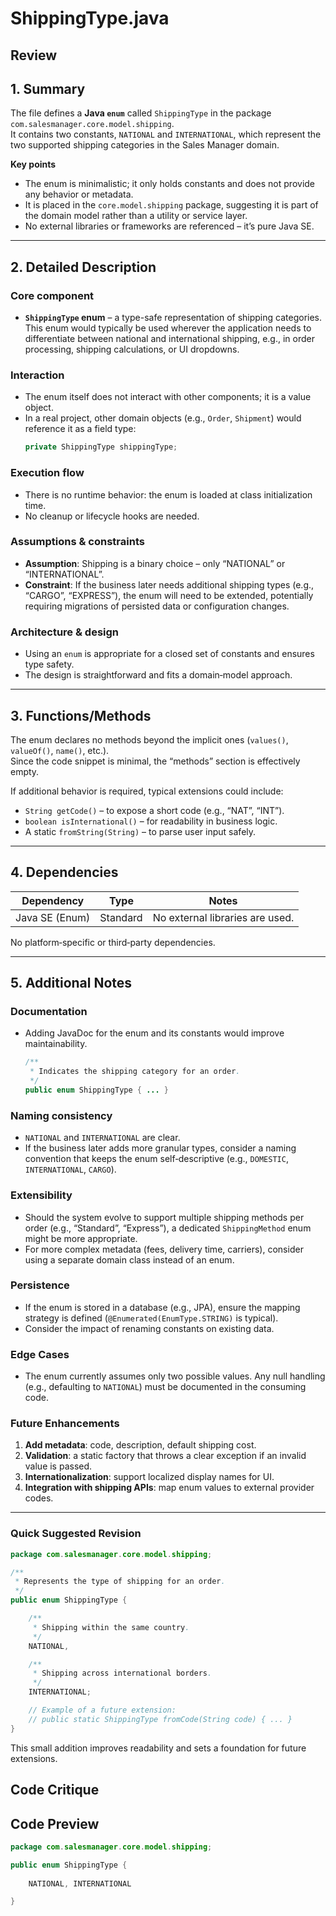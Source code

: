 # ShippingType.java

## Review

## 1. Summary  
The file defines a **Java `enum`** called `ShippingType` in the package `com.salesmanager.core.model.shipping`.  
It contains two constants, `NATIONAL` and `INTERNATIONAL`, which represent the two supported shipping categories in the Sales Manager domain.

**Key points**

- The enum is minimalistic; it only holds constants and does not provide any behavior or metadata.
- It is placed in the `core.model.shipping` package, suggesting it is part of the domain model rather than a utility or service layer.
- No external libraries or frameworks are referenced – it’s pure Java SE.

---

## 2. Detailed Description  

### Core component
- **`ShippingType` enum** – a type-safe representation of shipping categories.  
  This enum would typically be used wherever the application needs to differentiate between national and international shipping, e.g., in order processing, shipping calculations, or UI dropdowns.

### Interaction
- The enum itself does not interact with other components; it is a value object.  
- In a real project, other domain objects (e.g., `Order`, `Shipment`) would reference it as a field type:  
  ```java
  private ShippingType shippingType;
  ```

### Execution flow
- There is no runtime behavior: the enum is loaded at class initialization time.  
- No cleanup or lifecycle hooks are needed.

### Assumptions & constraints
- **Assumption**: Shipping is a binary choice – only “NATIONAL” or “INTERNATIONAL”.  
- **Constraint**: If the business later needs additional shipping types (e.g., “CARGO”, “EXPRESS”), the enum will need to be extended, potentially requiring migrations of persisted data or configuration changes.

### Architecture & design
- Using an `enum` is appropriate for a closed set of constants and ensures type safety.  
- The design is straightforward and fits a domain‑model approach.

---

## 3. Functions/Methods  

The enum declares no methods beyond the implicit ones (`values()`, `valueOf()`, `name()`, etc.).  
Since the code snippet is minimal, the “methods” section is effectively empty.  

If additional behavior is required, typical extensions could include:
- `String getCode()` – to expose a short code (e.g., “NAT”, “INT”).
- `boolean isInternational()` – for readability in business logic.
- A static `fromString(String)` – to parse user input safely.

---

## 4. Dependencies  

| Dependency | Type | Notes |
|------------|------|-------|
| Java SE (Enum) | Standard | No external libraries are used. |

No platform‑specific or third‑party dependencies.

---

## 5. Additional Notes  

### Documentation
- Adding JavaDoc for the enum and its constants would improve maintainability.  
  ```java
  /**
   * Indicates the shipping category for an order.
   */
  public enum ShippingType { ... }
  ```

### Naming consistency
- `NATIONAL` and `INTERNATIONAL` are clear.  
- If the business later adds more granular types, consider a naming convention that keeps the enum self‑descriptive (e.g., `DOMESTIC`, `INTERNATIONAL`, `CARGO`).

### Extensibility
- Should the system evolve to support multiple shipping methods per order (e.g., “Standard”, “Express”), a dedicated `ShippingMethod` enum might be more appropriate.  
- For more complex metadata (fees, delivery time, carriers), consider using a separate domain class instead of an enum.

### Persistence
- If the enum is stored in a database (e.g., JPA), ensure the mapping strategy is defined (`@Enumerated(EnumType.STRING)` is typical).  
- Consider the impact of renaming constants on existing data.

### Edge Cases
- The enum currently assumes only two possible values. Any null handling (e.g., defaulting to `NATIONAL`) must be documented in the consuming code.

### Future Enhancements
1. **Add metadata**: code, description, default shipping cost.  
2. **Validation**: a static factory that throws a clear exception if an invalid value is passed.  
3. **Internationalization**: support localized display names for UI.  
4. **Integration with shipping APIs**: map enum values to external provider codes.

---

### Quick Suggested Revision

```java
package com.salesmanager.core.model.shipping;

/**
 * Represents the type of shipping for an order.
 */
public enum ShippingType {

    /**
     * Shipping within the same country.
     */
    NATIONAL,

    /**
     * Shipping across international borders.
     */
    INTERNATIONAL;

    // Example of a future extension:
    // public static ShippingType fromCode(String code) { ... }
}
```

This small addition improves readability and sets a foundation for future extensions.

## Code Critique



## Code Preview

```java
package com.salesmanager.core.model.shipping;

public enum ShippingType {
	
	NATIONAL, INTERNATIONAL

}



```
